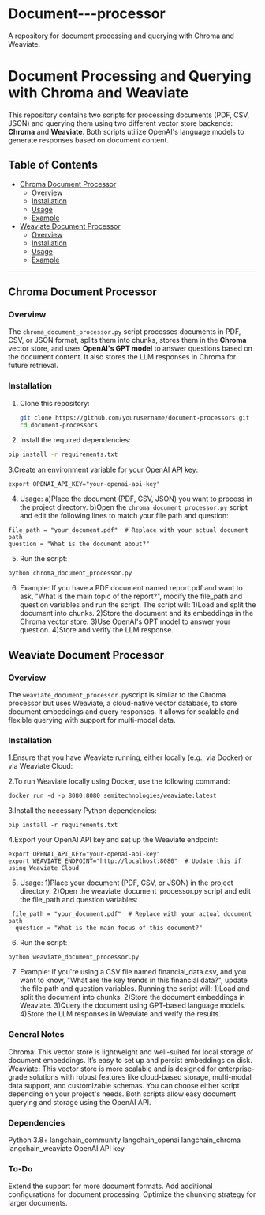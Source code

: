 # Document---processor
A repository for document processing and querying with Chroma and Weaviate.
# Document Processing and Querying with Chroma and Weaviate

This repository contains two scripts for processing documents (PDF, CSV, JSON) and querying them using two different vector store backends: **Chroma** and **Weaviate**. Both scripts utilize OpenAI's language models to generate responses based on document content.

## Table of Contents
- [Chroma Document Processor](#chroma-document-processor)
  - [Overview](#overview)
  - [Installation](#installation)
  - [Usage](#usage)
  - [Example](#example)
- [Weaviate Document Processor](#weaviate-document-processor)
  - [Overview](#overview)
  - [Installation](#installation)
  - [Usage](#usage)
  - [Example](#example)

---

## Chroma Document Processor

### Overview
The `chroma_document_processor.py` script processes documents in PDF, CSV, or JSON format, splits them into chunks, stores them in the **Chroma** vector store, and uses **OpenAI's GPT model** to answer questions based on the document content. It also stores the LLM responses in Chroma for future retrieval.

### Installation
1. Clone this repository:
   ```bash
   git clone https://github.com/yourusername/document-processors.git
   cd document-processors
2. Install the required dependencies:
```bash
pip install -r requirements.txt
 ```
3.Create an environment variable for your OpenAI API key:
```
export OPENAI_API_KEY="your-openai-api-key"
```

4. Usage:
a)Place the document (PDF, CSV, JSON) you want to process in the project directory.
b)Open the ```chroma_document_processor.py``` script and edit the following lines to match your file path and question:
```
file_path = "your_document.pdf"  # Replace with your actual document path
question = "What is the document about?"
```
5. Run the script:
```
python chroma_document_processor.py
```
6. Example:
If you have a PDF document named report.pdf and want to ask, "What is the main topic of the report?", modify the file_path and question variables and run the script.
The script will:
1)Load and split the document into chunks.
2)Store the document and its embeddings in the Chroma vector store.
3)Use OpenAI's GPT model to answer your question.
4)Store and verify the LLM response.





## Weaviate Document Processor
### Overview
The ```weaviate_document_processor.py```script is similar to the Chroma processor but uses Weaviate, a cloud-native vector database, to store document embeddings and query responses. It allows for scalable and flexible querying with support for multi-modal data.

### Installation
1.Ensure that you have Weaviate running, either locally (e.g., via Docker) or via Weaviate Cloud:

2.To run Weaviate locally using Docker, use the following command:
```
docker run -d -p 8080:8080 semitechnologies/weaviate:latest
```
3.Install the necessary Python dependencies:
```
pip install -r requirements.txt
```
4.Export your OpenAI API key and set up the Weaviate endpoint:
```
export OPENAI_API_KEY="your-openai-api-key"
export WEAVIATE_ENDPOINT="http://localhost:8080"  # Update this if using Weaviate Cloud
```
5. Usage:
 1)Place your document (PDF, CSV, or JSON) in the project directory.
 2)Open the weaviate_document_processor.py script and edit the file_path and question variables:
 ```
  file_path = "your_document.pdf"  # Replace with your actual document path
   question = "What is the main focus of this document?"
```
6. Run the script:
```
python weaviate_document_processor.py
```
7. Example:
If you're using a CSV file named financial_data.csv, and you want to know, "What are the key trends in this financial data?", update the file path and question variables. Running the script will:
1)Load and split the document into chunks.
2)Store the document embeddings in Weaviate.
3)Query the document using GPT-based language models.
4)Store the LLM responses in Weaviate and verify the results.
### General Notes
Chroma: This vector store is lightweight and well-suited for local storage of document embeddings. It’s easy to set up and persist embeddings on disk.
Weaviate: This vector store is more scalable and is designed for enterprise-grade solutions with robust features like cloud-based storage, multi-modal data support, and customizable schemas.
You can choose either script depending on your project's needs. Both scripts allow easy document querying and storage using the OpenAI API.

### Dependencies
Python 3.8+
langchain_community
langchain_openai
langchain_chroma
langchain_weaviate
OpenAI API key
### To-Do
Extend the support for more document formats.
Add additional configurations for document processing.
Optimize the chunking strategy for larger documents.
